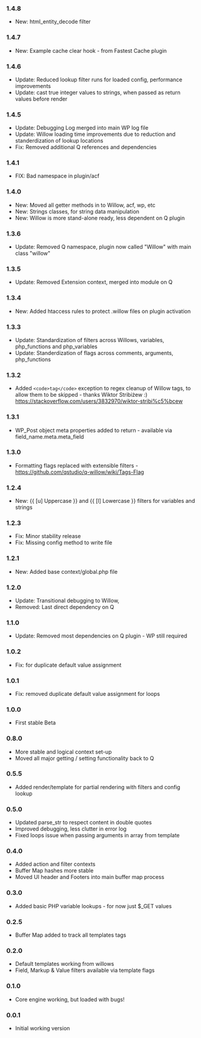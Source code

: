 ### 1.4.8 ###

* New: html_entity_decode filter

### 1.4.7 ###

* New: Example cache clear hook - from Fastest Cache plugin

### 1.4.6 ###

* Update: Reduced lookup filter runs for loaded config, performance improvements
* Update: cast true integer values to strings, when passed as return values before render

### 1.4.5 ###

* Update: Debugging Log merged into main WP log file
* Update: Willow loading time improvements due to reduction and standerdization of lookup locations
* Fix: Removed additional Q references and dependencies

### 1.4.1 ###

* FIX: Bad namespace in plugin/acf

### 1.4.0 ###

* New: Moved all getter methods in to Willow, acf, wp, etc
* New: Strings classes, for string data manipulation
* New: Willow is more stand-alone ready, less dependent on Q plugin

### 1.3.6 ###

* Update: Removed Q namespace, plugin now called "Willow" with main class "willow"

### 1.3.5 ###

* Update: Removed Extension context, merged into module on Q

### 1.3.4 ###

* New: Added htaccess rules to protect .willow files on plugin activation

### 1.3.3 ###

* Update: Standardization of filters across Willows, variables, php_functions and php_variables
* Update: Standerdization of flags across comments, arguments, php_functions

### 1.3.2 ###

* Added `<code>tag</code>` exception to regex cleanup of Willow tags, to allow them to be skipped - thanks Wiktor Stribiżew :) https://stackoverflow.com/users/3832970/wiktor-stribi%c5%bcew

### 1.3.1 ###

* WP_Post object meta properties added to return - available via field_name.meta.meta_field

### 1.3.0 ###

* Formatting flags replaced with extensible filters - https://github.com/qstudio/q-willow/wiki/Tags-Flag

### 1.2.4 ###

* New: {{ [u] Uppercase }} and {{ [l] Lowercase }} filters for variables and strings

### 1.2.3 ###

* Fix: Minor stability release
* Fix: Missing config method to write file 

### 1.2.1 ###

* New: Added base context/global.php file

### 1.2.0 ###

* Update: Transitional debugging to Willow, 
* Removed: Last direct dependency on Q

### 1.1.0 ###

* Update: Removed most dependencies on Q plugin - WP still required

### 1.0.2 ###

* Fix: for duplicate default value assignment

### 1.0.1 ###

* Fix: removed duplicate default value assignment for loops

### 1.0.0 ###

* First stable Beta

### 0.8.0 ###

* More stable and logical context set-up
* Moved all major getting / setting functionality back to Q

### 0.5.5 ###

* Added render/template for partial rendering with filters and config lookup

### 0.5.0 ###

* Updated parse_str to respect content in double quotes
* Improved debugging, less clutter in error log
* Fixed loops issue when passing arguments in array from template

### 0.4.0 ###

* Added action and filter contexts
* Buffer Map hashes more stable
* Moved UI header and Footers into main buffer map process

### 0.3.0 ###

* Added basic PHP variable lookups - for now just $_GET values

### 0.2.5 ###

* Buffer Map added to track all templates tags

### 0.2.0 ###

* Default templates working from willows
* Field, Markup & Value filters available via template flags

### 0.1.0 ###

* Core engine working, but loaded with bugs!

### 0.0.1 ###

* Initial working version
